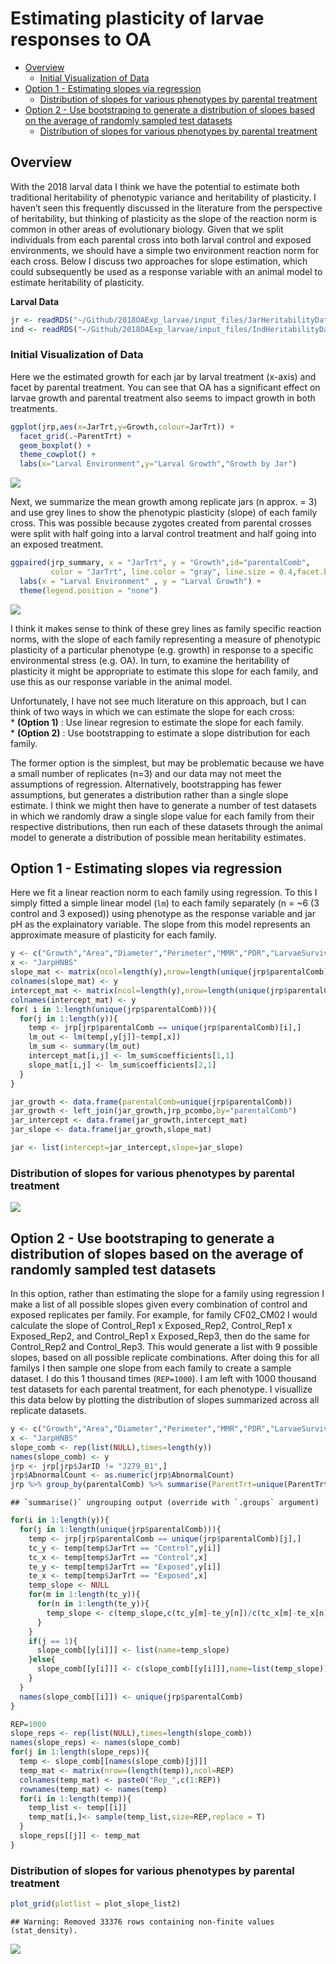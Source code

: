 Estimating plasticity of larvae responses to OA
================

  - [Overview](#overview)
      - [Initial Visualization of Data](#initial-visualization-of-data)
  - [Option 1 - Estimating slopes via
    regression](#option-1---estimating-slopes-via-regression)
      - [Distribution of slopes for various phenotypes by parental
        treatment](#distribution-of-slopes-for-various-phenotypes-by-parental-treatment)
  - [Option 2 - Use bootstraping to generate a distribution of slopes
    based on the average of randomly sampled test
    datasets](#option-2---use-bootstraping-to-generate-a-distribution-of-slopes-based-on-the-average-of-randomly-sampled-test-datasets)
      - [Distribution of slopes for various phenotypes by parental
        treatment](#distribution-of-slopes-for-various-phenotypes-by-parental-treatment-1)

## Overview

With the 2018 larval data I think we have the potential to estimate both
traditional heritability of phenotypic variance and heritability of
plasticity. I haven’t seen this frequently discussed in the literature
from the perspective of heritability, but thinking of plasticity as the
slope of the reaction norm is common in other areas of evolutionary
biology. Given that we split individuals from each parental cross into
both larval control and exposed environments, we should have a simple
two environment reaction norm for each cross. Below I discuss two
approaches for slope estimation, which could subsequently be used as a
response variable with an animal model to estimate heritability of
plasticity.

**Larval Data**

``` r
jr <- readRDS("~/Github/2018OAExp_larvae/input_files/JarHeritabilityData.RDS")
ind <- readRDS("~/Github/2018OAExp_larvae/input_files/IndHeritabilityData.RDS")
```

### Initial Visualization of Data

Here we the estimated growth for each jar by larval treatment (x-axis)
and facet by parental treatment. You can see that OA has a significant
effect on larvae growth and parental treatment also seems to impact
growth in both treatments.

``` r
ggplot(jrp,aes(x=JarTrt,y=Growth,colour=JarTrt)) + 
  facet_grid(.~ParentTrt) + 
  geom_boxplot() +
  theme_cowplot() + 
  labs(x="Larval Environment",y="Larval Growth","Growth by Jar")
```

![](EstimatingPhenotypicPlasticity_files/figure-gfm/unnamed-chunk-4-1.png)<!-- -->

Next, we summarize the mean growth among replicate jars (n approx. = 3)
and use grey lines to show the phenotypic plasticity (slope) of each
family cross. This was possible because zygotes created from parental
crosses were split with half going into a larval control treatment and
half going into an exposed treatment.

``` r
ggpaired(jrp_summary, x = "JarTrt", y = "Growth",id="parentalComb",
         color = "JarTrt", line.color = "gray", line.size = 0.4,facet.by = "ParentTrt") + 
  labs(x = "Larval Environment" , y = "Larval Growth") +
  theme(legend.position = "none")
```

![](EstimatingPhenotypicPlasticity_files/figure-gfm/unnamed-chunk-5-1.png)<!-- -->

I think it makes sense to think of these grey lines as family specific
reaction norms, with the slope of each family representing a measure of
phenotypic plasticity of a particular phenotype (e.g. growth) in
response to a specific environmental stress (e.g. OA). In turn, to
examine the heritability of plasticity it might be appropriate to
estimate this slope for each family, and use this as our response
variable in the animal model.

Unfortunately, I have not see much literature on this approach, but I
can think of two ways in which we can estimate the slope for each
cross:  
\* **(Option 1)** : Use linear regresion to estimate the slope for each
family.  
\* **(Option 2)** : Use bootstrapping to estimate a slope distribution
for each family.

The former option is the simplest, but may be problematic because we
have a small number of replicates (n=3) and our data may not meet the
assumptions of regression. Alternatively, bootstrapping has fewer
assumptions, but generates a distribution rather than a single slope
estimate. I think we might then have to generate a number of test
datasets in which we randomly draw a single slope value for each family
from their respective distributions, then run each of these datasets
through the animal model to generate a distribution of possible mean
heritability estimates.

## Option 1 - Estimating slopes via regression

Here we fit a linear reaction norm to each family using regression. To
this I simply fitted a simple linear model (`lm`) to each family
separately (n = \~6 (3 control and 3 exposed)) using phenotype as the
response variable and jar pH as the explainatory variable. The slope
from this model represents an approximate measure of plasticity for each
family.

``` r
y <- c("Growth","Area","Diameter","Perimeter","MMR","PDR","LarvaeSurvived","AbnormalCount","PercentCilia")
x <- "JarpHNBS"
slope_mat <- matrix(ncol=length(y),nrow=length(unique(jrp$parentalComb)))
colnames(slope_mat) <- y
intercept_mat <- matrix(ncol=length(y),nrow=length(unique(jrp$parentalComb)))
colnames(intercept_mat) <- y
for( i in 1:length(unique(jrp$parentalComb))){
  for(j in 1:length(y)){
    temp <- jrp[jrp$parentalComb == unique(jrp$parentalComb)[i],]
    lm_out <- lm(temp[,y[j]]~temp[,x])
    lm_sum <- summary(lm_out)
    intercept_mat[i,j] <- lm_sum$coefficients[1,1]
    slope_mat[i,j] <- lm_sum$coefficients[2,1]
  }
}

jar_growth <- data.frame(parentalComb=unique(jrp$parentalComb))
jar_growth <- left_join(jar_growth,jrp_pcombo,by="parentalComb")
jar_intercept <- data.frame(jar_growth,intercept_mat)
jar_slope <- data.frame(jar_growth,slope_mat)

jar <- list(intercept=jar_intercept,slope=jar_slope)
```

### Distribution of slopes for various phenotypes by parental treatment

![](EstimatingPhenotypicPlasticity_files/figure-gfm/unnamed-chunk-8-1.png)<!-- -->

## Option 2 - Use bootstraping to generate a distribution of slopes based on the average of randomly sampled test datasets

In this option, rather than estimating the slope for a family using
regression I make a list of all possible slopes given every combination
of control and exposed replicates per family. For example, for family
CF02\_CM02 I would calculate the slope of Control\_Rep1 x Exposed\_Rep2,
Control\_Rep1 x Exposed\_Rep2, and Control\_Rep1 x Exposed\_Rep3, then
do the same for Control\_Rep2 and Control\_Rep3. This would generate a
list with 9 possible slopes, based on all possible replicate
combinations. After doing this for all familys I then sample one slope
from each family to create a sample dataset. I do this 1 thousand times
(`REP=1000`). I am left with 1000 thousand test datasets for each
parental treatment, for each phenotype. I visuallize this data below by
plotting the distribution of slopes summarized across all replicate
datasets.

``` r
y <- c("Growth","Area","Diameter","Perimeter","MMR","PDR","LarvaeSurvived","PercentCilia")
x <- "JarpHNBS"
slope_comb <- rep(list(NULL),times=length(y))
names(slope_comb) <- y
jrp <- jrp[jrp$JarID != "J279_B1",]
jrp$AbnormalCount <- as.numeric(jrp$AbnormalCount)
jrp %>% group_by(parentalComb) %>% summarise(ParentTrt=unique(ParentTrt)) -> jrp_pcombo
```

    ## `summarise()` ungrouping output (override with `.groups` argument)

``` r
for(i in 1:length(y)){
  for(j in 1:length(unique(jrp$parentalComb))){
    temp <- jrp[jrp$parentalComb == unique(jrp$parentalComb)[j],]
    tc_y <- temp[temp$JarTrt == "Control",y[i]]
    tc_x <- temp[temp$JarTrt == "Control",x]
    te_y <- temp[temp$JarTrt == "Exposed",y[i]]
    te_x <- temp[temp$JarTrt == "Exposed",x]
    temp_slope <- NULL
    for(m in 1:length(tc_y)){
      for(n in 1:length(te_y)){
        temp_slope <- c(temp_slope,c(tc_y[m]-te_y[n])/c(tc_x[m]-te_x[n]))
      }
    }
    if(j == 1){
      slope_comb[[y[i]]] <- list(name=temp_slope)
    }else{
      slope_comb[[y[i]]] <- c(slope_comb[[y[i]]],name=list(temp_slope))
    }
  }
  names(slope_comb[[i]]) <- unique(jrp$parentalComb)
}
```

``` r
REP=1000
slope_reps <- rep(list(NULL),times=length(slope_comb))
names(slope_reps) <- names(slope_comb)
for(j in 1:length(slope_reps)){
  temp <- slope_comb[[names(slope_comb)[j]]]
  temp_mat <- matrix(nrow=(length(temp)),ncol=REP)
  colnames(temp_mat) <- paste0("Rep_",c(1:REP))
  rownames(temp_mat) <- names(temp)
  for(i in 1:length(temp)){
    temp_list <- temp[[i]]
    temp_mat[i,]<- sample(temp_list,size=REP,replace = T)
  }
  slope_reps[[j]] <- temp_mat
}
```

### Distribution of slopes for various phenotypes by parental treatment

``` r
plot_grid(plotlist = plot_slope_list2) 
```

    ## Warning: Removed 33376 rows containing non-finite values (stat_density).

![](EstimatingPhenotypicPlasticity_files/figure-gfm/unnamed-chunk-12-1.png)<!-- -->
